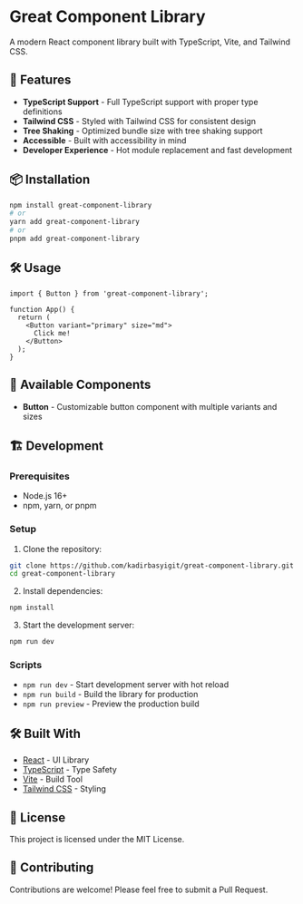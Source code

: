 # Great Component Library

A modern React component library built with TypeScript, Vite, and Tailwind CSS.

## 🚀 Features

- **TypeScript Support** - Full TypeScript support with proper type definitions
- **Tailwind CSS** - Styled with Tailwind CSS for consistent design
- **Tree Shaking** - Optimized bundle size with tree shaking support
- **Accessible** - Built with accessibility in mind
- **Developer Experience** - Hot module replacement and fast development

## 📦 Installation

```bash
npm install great-component-library
# or
yarn add great-component-library
# or
pnpm add great-component-library
```

## 🛠️ Usage

```tsx
import { Button } from 'great-component-library';

function App() {
  return (
    <Button variant="primary" size="md">
      Click me!
    </Button>
  );
}
```

## 🧩 Available Components

- **Button** - Customizable button component with multiple variants and sizes

## 🏗️ Development

### Prerequisites

- Node.js 16+ 
- npm, yarn, or pnpm

### Setup

1. Clone the repository:
```bash
git clone https://github.com/kadirbasyigit/great-component-library.git
cd great-component-library
```

2. Install dependencies:
```bash
npm install
```

3. Start the development server:
```bash
npm run dev
```

### Scripts

- `npm run dev` - Start development server with hot reload
- `npm run build` - Build the library for production
- `npm run preview` - Preview the production build

## 🛠️ Built With

- [React](https://reactjs.org/) - UI Library
- [TypeScript](https://www.typescriptlang.org/) - Type Safety
- [Vite](https://vitejs.dev/) - Build Tool
- [Tailwind CSS](https://tailwindcss.com/) - Styling

## 📄 License

This project is licensed under the MIT License.

## 🤝 Contributing

Contributions are welcome! Please feel free to submit a Pull Request.